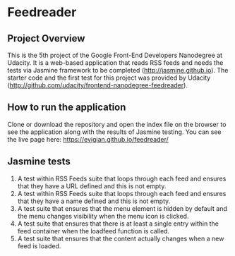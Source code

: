 # Feedreader

## Project Overview

This is the 5th project of the Google Front-End Developers Nanodegree at Udacity. It is a web-based application that reads RSS feeds and needs the tests via Jasmine framework to be completed (http://jasmine.github.io). The starter code and the first test for this project was provided by Udacity (http://github.com/udacity/frontend-nanodegree-feedreader).

## How to run the application

Clone or download the repository and open the index file on the browser to see the application along with the results of Jasmine testing. You can see the live page here: https://evigian.github.io/feedreader/
## Jasmine tests

1. A test within RSS Feeds suite that loops through each feed and ensures that they have a URL defined and this is not empty.
2. A test within RSS Feeds suite that loops through each feed and ensures that they have a name defined and this is not empty.
3. A test suite that ensures that the menu element is hidden by default and the menu changes visibility when the menu icon is clicked.
4. A test suite that ensures that there is at least a single entry within the feed container when the loadfeed function is called.
5. A test suite that ensures that the content actually changes when a new feed is loaded.
